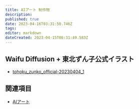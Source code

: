 ```yaml
---
title: AIアート 制作物
description: 
published: true
date: 2023-04-16T03:31:50.746Z
tags: 
editor: markdown
dateCreated: 2023-04-15T06:31:49.583Z
---
```


## Waifu Diffusion + 東北ずん子公式イラスト

- [tohoku_zunko_official-20230404_1](/tohoku_zunko_official-20230404_1)

## 関連項目

- [AIアート](/aiart)
